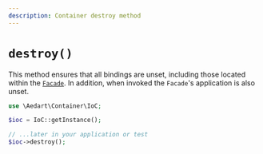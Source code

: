 ```yaml
---
description: Container destroy method
---
```


# `destroy()`

This method ensures that all bindings are unset, including those located within the [`Facade`](https://laravel.com/docs/7.x/facades).
In addition, when invoked the `Facade`'s application is also unset.

```php
use \Aedart\Container\IoC;

$ioc = IoC::getInstance();

// ...later in your application or test
$ioc->destroy();
```

